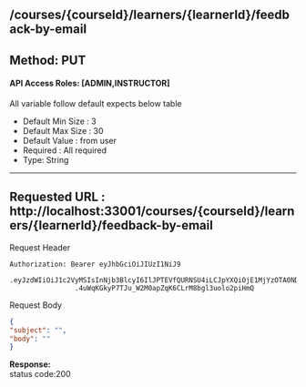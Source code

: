 
##  /courses/{courseId}/learners/{learnerId}/feedback-by-email

## Method: PUT
#### API Access Roles: [ADMIN,INSTRUCTOR]
All variable follow  default expects below table
* Default Min Size : 3
* Default Max Size : 30
* Default Value : from user
* Required : All required
* Type: String


---
Requested URL : http://localhost:33001/courses/{courseId}/learners/{learnerId}/feedback-by-email<br>
---
Request Header
```
Authorization: Bearer eyJhbGciOiJIUzI1NiJ9
                .eyJzdWIiOiJ1c2VyMSIsInNjb3BlcyI6IlJPTEVfQURNSU4iLCJpYXQiOjE1MjYzOTA0NDMsImV4cCI6MTUyNjQwODQ0M30
                .4uWqKGkyP7TJu_W2M0apZqK6CLrM8bgl3uolo2piHmQ
```
Request Body
```json
{
"subject": "",
"body": ""
}
```
**Response:** <br>
status code:200

